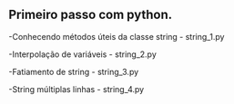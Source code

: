 
## Primeiro passo  com python.
<p>-Conhecendo métodos úteis da classe string - string_1.py</p>
<p>-Interpolação de variáveis - string_2.py</p>
<p>-Fatiamento de string - string_3.py</p>
<p>-String múltiplas linhas - string_4.py
